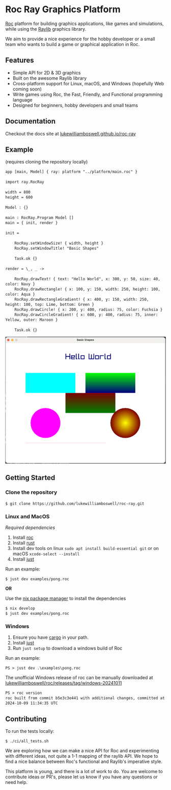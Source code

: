 # Roc Ray Graphics Platform

[Roc](https://www.roc-lang.org) platform for building graphics applications, like games and simulations, while using the [Raylib](https://www.raylib.com) graphics library.

We aim to provide a nice experience for the hobby developer or a small team who wants to build a game or graphical application in Roc.

## Features

- Simple API for 2D & 3D graphics
- Built on the awesome Raylib library
- Cross-platform support for Linux, macOS, and Windows (hopefully Web coming soon)
- Write games using Roc, the Fast, Friendly, and Functional programming language
- Designed for beginners, hobby developers and small teams

## Documentation

Checkout the docs site at [lukewilliamboswell.github.io/roc-ray](https://lukewilliamboswell.github.io/roc-ray/)

## Example

(requires cloning the repository locally)

```roc
app [main, Model] { ray: platform "../platform/main.roc" }

import ray.RocRay

width = 800
height = 600

Model : {}

main : RocRay.Program Model []
main = { init, render }

init =

    RocRay.setWindowSize! { width, height }
    RocRay.setWindowTitle! "Basic Shapes"

    Task.ok {}

render = \_, _ ->

    RocRay.drawText! { text: "Hello World", x: 300, y: 50, size: 40, color: Navy }
    RocRay.drawRectangle! { x: 100, y: 150, width: 250, height: 100, color: Aqua }
    RocRay.drawRectangleGradient! { x: 400, y: 150, width: 250, height: 100, top: Lime, bottom: Green }
    RocRay.drawCircle! { x: 200, y: 400, radius: 75, color: Fuchsia }
    RocRay.drawCircleGradient! { x: 600, y: 400, radius: 75, inner: Yellow, outer: Maroon }

    Task.ok {}
```

![basic shapes example](examples/demo-basic-shapes.png)

## Getting Started

### Clone the repository

```
$ git clone https://github.com/lukewilliamboswell/roc-ray.git
```

### Linux and MacOS

*Required dependencies*
1. Install [roc](https://www.roc-lang.org)
2. Install [rust](https://www.rust-lang.org/tools/install)
3. Install dev tools on linux `sudo apt install build-essential git` or on macOS `xcode-select --install`
4. Install [just](https://github.com/casey/just?tab=readme-ov-file#packages)

Run an example:

```
$ just dev examples/pong.roc
```

**OR**

Use the [nix package manager](https://nixos.org/download/) to install the dependencies

```
$ nix develop
$ just dev examples/pong.roc
```

### Windows

1. Ensure you have [cargo](https://www.rust-lang.org/tools/install) in your path.
2. Install [just](https://github.com/casey/just?tab=readme-ov-file#packages)
3. Run `just setup` to download a windows build of Roc

Run an example:

``` 
PS > just dev .\examples\pong.roc
```

The unofficial Windows release of roc can be manually downloaded at [lukewilliamboswell/roc/releases/tag/windows-20241011](https://github.com/lukewilliamboswell/roc/releases/tag/windows-20241011)

```
PS > roc version
roc built from commit b5e3c3e441 with additional changes, committed at 2024-10-09 11:34:35 UTC
```


## Contributing

To run the tests locally:

```
$ ./ci/all_tests.sh
```

We are exploring how we can make a nice API for Roc and experimenting with different ideas, not quite a 1-1 mapping of the raylib API. We hope to find a nice balance between Roc's functional and Raylib's imperative style.

This platform is young, and there is a lot of work to do. You are welcome to contribute ideas or PR's, please let us know if you have any questions or need help.
